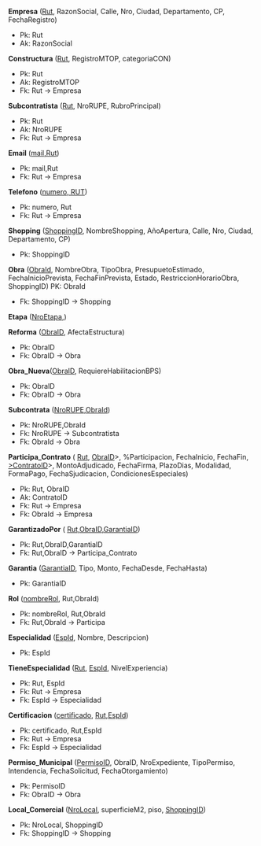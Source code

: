 
**Empresa** (<u>Rut</u>, RazonSocial, Calle, Nro, Ciudad, Departamento, CP, FechaRegistro)
- Pk: Rut
- Ak: RazonSocial


**Constructura** (<u>Rut</u>, RegistroMTOP, categoriaCON)
- Pk: Rut
- Ak: RegistroMTOP
- Fk: Rut -> Empresa 


**Subcontratista** (<u>Rut</u>, NroRUPE, RubroPrincipal)
- Pk: Rut 
- Ak: NroRUPE
- Fk: Rut -> Empresa 


**Email** (<u>mail,Rut</u>)
- Pk: mail,Rut
- Fk: Rut -> Empresa


**Telefono** (<u>numero, RUT</u>)
- Pk: numero, Rut
- Fk: Rut -> Empresa


**Shopping** (<u>ShoppingID</u>, NombreShopping, AñoApertura, Calle, Nro, Ciudad, Departamento, CP)
- Pk: ShoppingID


**Obra** (<u>ObraId</u>, NombreObra, TipoObra, PresupuetoEstimado, FechaInicioPrevista, FechaFinPrevista, Estado, RestriccionHorarioObra, ShoppingID)
PK: ObraId
- Fk: ShoppingID -> Shopping


**Etapa** (<u>NroEtapa</u>,)

**Reforma** (<u>ObraID</u>, AfectaEstructura)
- Pk: ObraID
- Fk: ObraID -> Obra


**Obra_Nueva**(<u>ObraID</u>, RequiereHabilitacionBPS)
- Pk: ObraID
- Fk: ObraID -> Obra


**Subcontrata** (<u>NroRUPE</u>,<u>ObraId</u>)
- Pk: NroRUPE,ObraId
- Fk: NroRUPE -> Subcontratista
- Fk: ObraId -> Obra


**Participa_Contrato** ( <u>Rut</u>, <u>ObraID</u>>, %Participacion, FechaInicio, FechaFin, <u>>ContratoID</u>>, MontoAdjudicado, FechaFirma, PlazoDias, Modalidad, FormaPago, FechaSjudicacion, CondicionesEspeciales)
- Pk: Rut, ObraID
- Ak: ContratoID
- Fk: Rut -> Empresa
- Fk: ObraId -> Empresa

**GarantizadoPor** ( <u>Rut,ObraID</u>,<u>GarantiaID</u>)
- Pk: Rut,ObraID,GarantiaID
- Fk: Rut,ObraID -> Participa_Contrato

**Garantia** (<u>GarantiaID</u>, Tipo, Monto, FechaDesde, FechaHasta)
- Pk: GarantiaID


**Rol** (<u>nombreRol</u>, Rut,ObraId)
- Pk: nombreRol, Rut,ObraId
- Fk: Rut,ObraId -> Participa


**Especialidad** (<u>EspId</u>, Nombre, Descripcion)
- Pk: EspId


**TieneEspecialidad** (<u>Rut</u>, <u>EspId</u>, NivelExperiencia)
- Pk: Rut, EspId
- Fk: Rut -> Empresa
- Fk: EspId -> Especialidad


**Certificacion** (<u>certificado</u>, <u>Rut</u>,<u>EspId</u>)
- Pk: certificado, Rut,EspId
- Fk: Rut -> Empresa
- Fk: EspId -> Especialidad


**Permiso_Municipal** (<u>PermisoID</u>, ObraID, NroExpediente, TipoPermiso, Intendencia, FechaSolicitud, FechaOtorgamiento)
- Pk: PermisoID
- Fk: ObraID -> Obra


**Local_Comercial** (<u>NroLocal</u>, superficieM2, piso, <u>ShoppingID</u>)
- Pk: NroLocal, ShoppingID
- Fk: ShoppingID -> Shopping
